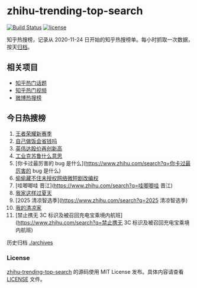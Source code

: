 # zhihu-trending-top-search

[![Build Status](https://github.com/justjavac/zhihu-trending-top-search/workflows/ci/badge.svg?branch=main)](https://github.com/justjavac/zhihu-trending-top-search/actions)
[![license](https://img.shields.io/github/license/justjavac/zhihu-trending-top-search)](https://github.com/justjavac/zhihu-trending-top-search/blob/main/LICENSE)

知乎热搜榜，记录从 2020-11-24
日开始的知乎热搜榜单。每小时抓取一次数据，按天[归档](./archives)。

## 相关项目

- [知乎热门话题](https://github.com/justjavac/zhihu-trending-hot-questions)
- [知乎热门视频](https://github.com/justjavac/zhihu-trending-hot-video)
- [微博热搜榜](https://github.com/justjavac/weibo-trending-hot-search)

## 今日热搜榜

<!-- BEGIN -->
<!-- 最后更新时间 Sat Jul 05 2025 16:16:58 GMT+0800 (China Standard Time) -->

1. [王者荣耀新赛季](https://www.zhihu.com/search?q=王者荣耀新赛季)
1. [自己做饭会省钱吗](https://www.zhihu.com/search?q=自己做饭会省钱吗)
1. [英伟达股价再创新高](https://www.zhihu.com/search?q=英伟达股价再创新高)
1. [工业克苏鲁什么意思](https://www.zhihu.com/search?q=工业克苏鲁什么意思)
1. [你卡过最厉害的 bug 是什么](https://www.zhihu.com/search?q=你卡过最厉害的 bug
   是什么)
1. [偷偷藏不住未授权网络微短剧改编权](https://www.zhihu.com/search?q=偷偷藏不住未授权网络微短剧改编权)
1. [哇唧唧哇 晋江](https://www.zhihu.com/search?q=哇唧唧哇 晋江)
1. [我家这样过夏天](https://www.zhihu.com/search?q=我家这样过夏天)
1. [2025 清凉智选季](https://www.zhihu.com/search?q=2025 清凉智选季)
1. [我的清凉家](https://www.zhihu.com/search?q=我的清凉家)
1. [禁止携无 3C
   标识及被召回充电宝乘境内航班](https://www.zhihu.com/search?q=禁止携无 3C
   标识及被召回充电宝乘境内航班)

<!-- END -->

历史归档 [./archives](./archives)

### License

[zhihu-trending-top-search](https://github.com/justjavac/zhihu-trending-top-search)
的源码使用 MIT License 发布。具体内容请查看 [LICENSE](./LICENSE) 文件。
